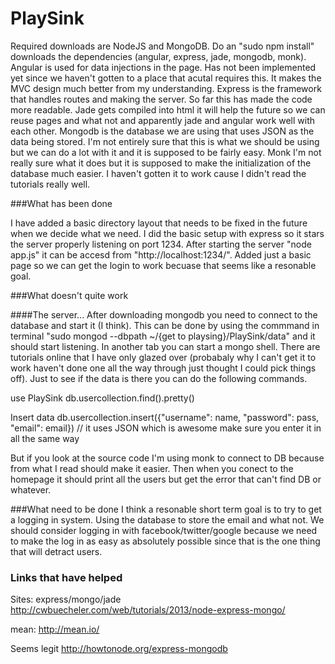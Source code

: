 PlaySink
====

Required downloads are NodeJS and MongoDB. Do an "sudo npm install" downloads the dependencies (angular, express, jade, mongodb, monk). Angular is used for data injections in the page. Has not been implemented yet since we haven't gotten to a place that acutal requires this. It makes the MVC design much better from my understanding. Express is the framework that handles routes and making the server. So far this has made the code more readable. Jade gets compiled into html it will help the future so we can reuse pages and what not and apparently jade and angular work well with each other. Mongodb is the database we are using that uses JSON as the data being stored. I'm not entirely sure that this is what we should be using but we can do a lot with it and it is supposed to be fairly easy. Monk I'm not really sure what it does but it is supposed to make the initialization of the database much easier. I haven't gotten it to work cause I didn't read the tutorials really well.

###What has been done

I have added a basic directory layout that needs to be fixed in the future when we decide what we need. I did the basic setup with express so it stars the server properly listening on port 1234. After starting the server "node app.js" it can be accesd from "http://localhost:1234/". Added just a basic page so we can get the login to work becuase that seems like a resonable goal.

###What doesn't quite work

####The server...
After downloading mongodb you need to connect to the database and start it (I think). This can be done by using the commmand in terminal "sudo mongod --dbpath ~/{get to playsing}/PlaySink/data" and it should start listening. In another tab you can start a mongo shell. There are tutorials online that I have only glazed over (probabaly why I can't get it to work haven't done one all the way through just thought I could pick things off). Just to see if the data is there you can do the following commands.

use PlaySink
db.usercollection.find().pretty()

Insert data
db.usercollection.insert({"username": name, "password": pass, "email": email}) // it uses JSON which is awesome make sure you enter it in all the same way

But if you look at the source code I'm using monk to connect to DB because from what I read should make it easier. Then when you conect to the homepage it should print all the users but get the error that can't find DB or whatever.

###What need to be done
I think a resonable short term goal is to try to get a logging in system. Using the database to store the email and what not. We should consider logging in with facebook/twitter/google because we need to make the log in as easy as absolutely possible since that is the one thing that will detract users.

### Links that have helped
Sites:
express/mongo/jade
http://cwbuecheler.com/web/tutorials/2013/node-express-mongo/

mean:
http://mean.io/

Seems legit
http://howtonode.org/express-mongodb
